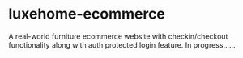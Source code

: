 # luxehome-ecommerce

A real-world furniture ecommerce website with checkin/checkout functionality along with auth protected login feature. In progress......
